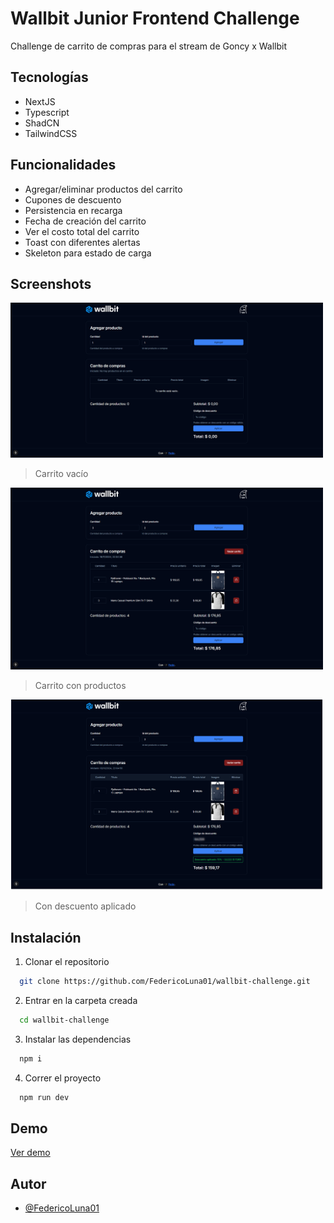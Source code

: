 # Wallbit Junior Frontend Challenge

Challenge de carrito de compras para el stream de Goncy x Wallbit

## Tecnologías

- NextJS
- Typescript
- ShadCN
- TailwindCSS

## Funcionalidades

- Agregar/eliminar productos del carrito
- Cupones de descuento
- Persistencia en recarga
- Fecha de creación del carrito
- Ver el costo total del carrito
- Toast con diferentes alertas
- Skeleton para estado de carga

## Screenshots

<img src="./assets/demo-1.png" alt="App Screenshot" width="500"/>

> Carrito vacío

<img src="./assets/demo-2.png" alt="App Screenshot" width="500"/>

> Carrito con productos

<img src="./assets/demo-3.png" alt="App Screenshot" width="500"/>

> Con descuento aplicado

## Instalación

1. Clonar el repositorio

```bash
  git clone https://github.com/FedericoLuna01/wallbit-challenge.git
```

2. Entrar en la carpeta creada

```bash
  cd wallbit-challenge
```

3. Instalar las dependencias

```bash
  npm i
```

4. Correr el proyecto

```bash
  npm run dev
```

## Demo

[Ver demo](https://wallbit-challenge-pi.vercel.app/)

## Autor

- [@FedericoLuna01](https://www.github.com/federicoluna01)
